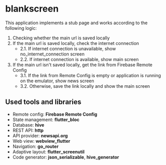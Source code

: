 # blankscreen

This application implements a stub page and works according to the following logic:
1. Checking whether the main url is saved locally
2. If the main url is saved locally, check the internet connection
   - 2.1. If internet connection is unavailable, show no_internet_connection screen
   - 2.2. If internet connection is available, show main screen
3. If the main url isn't saved locally, get the link from Firebase Remote Config
   - 3.1. If the link from Remote Config is empty or application is running on the emulator, show news screen
   - 3.2. Otherwise, save the link locally and show the main screen


## Used tools and libraries

- Remote config: **Firebase Remote Config**
- State management: **flutter_bloc**
- Database: **hive**
- REST API: **http**
- API provider: **newsapi.org**
- Web view: **webview_flutter**
- Navigation: **go_router**
- Adaptive layout: **flutter_screenutil**
- Code generator: **json_serializable**, **hive_generator**
